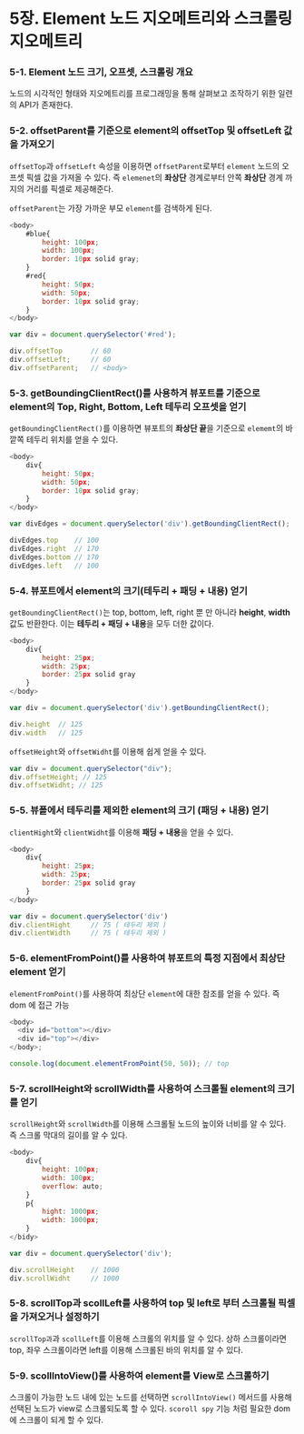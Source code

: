 # 5장. Element 노드 지오메트리와 스크롤링 지오메트리

### 5-1. Element 노드 크기, 오프셋, 스크롤링 개요

노드의 시각적인 형태와 지오메트리를 프로그래밍을 통해 살펴보고 조작하기 위한 일련의 API가 존재한다.

### 5-2. offsetParent를 기준으로 element의 offsetTop 및 offsetLeft 값을 가져오기

`offsetTop`과 `offsetLeft` 속성을 이용하면 `offsetParent`로부터 `element` 노드의 오프셋 픽셀 값을 가져올 수 있다. 즉 `elemenet`의 **좌상단** 경계로부터 안쪽 **좌상단** 경계 까지의 거리를 픽셀로 제공해준다.

`offsetParent`는 가장 가까운 부모 `element`를 검색하게 된다.

```javascript
<body>
    #blue{
        height: 100px;
        width: 100px;
        border: 10px solid gray;
    }
    #red{
        height: 50px;
        width: 50px;
        border: 10px solid gray;
    }
</body>

var div = document.querySelector('#red');

div.offsetTop       // 60
div.offsetLeft;     // 60
div.offsetParent;   // <body>
```

### 5-3. getBoundingClientRect()를 사용하겨 뷰포트를 기준으로 element의 Top, Right, Bottom, Left 테두리 오프셋을 얻기

`getBoundingClientRect()`를 이용하면 뷰포트의 **좌상단 끝**을 기준으로 `elememt`의 바깥쪽 테두리 위치를 얻을 수 있다.

```javascript
<body>
    div{
        height: 50px;
        width: 50px;
        border: 10px solid gray;
    }
</body>

var divEdges = document.querySelector('div').getBoundingClientRect();

divEdges.top    // 100
divEdges.right  // 170
divEdges.bottom // 170
divEdges.left   // 100

```

### 5-4. 뷰포트에서 element의 크기(테두리 + 패딩 + 내용) 얻기

`getBoundingClientRect()`는 top, bottom, left, right 뿐 만 아니라 **height**, **width** 값도 반환한다. 이는 **테두리 + 패딩 + 내용**을 모두 더한 값이다.

```javascript
<body>
    div{
        height: 25px;
        width: 25px;
        border: 25px solid gray
    }
</body>

var div = document.querySelector('div').getBoundingClientRect();

div.height  // 125
div.width   // 125
```

`offsetHeight`와 `offsetWidht`를 이용해 쉽게 얻을 수 있다.

```javascript
var div = document.querySelector("div");
div.offsetHeight; // 125
div.offsetWidht; // 125
```

### 5-5. 뷰퐅에서 테두리를 제외한 element의 크기 (패딩 + 내용) 얻기

`clientHight`와 `clientWidht`를 이용해 **패딩 + 내용**을 얻을 수 있다.

```javascript
<body>
    div{
        height: 25px;
        width: 25px;
        border: 25px solid gray
    }
</body>

var div = document.querySelector('div')
div.clientHight     // 75 ( 테두리 제외 )
div.clientWidth     // 75 ( 테두리 제외 )
```

### 5-6. elementFromPoint()를 사용하여 뷰포트의 특정 지점에서 최상단 element 얻기

`elementFromPoint()`를 사용하여 최상단 `element`에 대한 참조를 얻을 수 있다. 즉 dom 에 접근 가능

```javascript
<body>
  <div id="bottom"></div>
  <div id="top"></div>
</body>;

console.log(document.elementFromPoint(50, 50)); // top
```

### 5-7. scrollHeight와 scrollWidth를 사용하여 스크롤될 element의 크기를 얻기

`scrollHeight`와 `scrollWidth`를 이용해 스크롤될 노드의 높이와 너비를 알 수 있다. 즉 스크롤 막대의 길이를 알 수 있다.

```javascript
<body>
    div{
        height: 100px;
        width: 100px;
        overflow: auto;
    }
    p{
        hight: 1000px;
        width: 1000px;
    }
</bidy>

var div = document.querySelector('div');

div.scrollHeight    // 1000
div.scrollWidht     // 1000
```

### 5-8. scrollTop과 scollLeft를 사용하여 top 및 left로 부터 스크롤될 픽셀을 가져오거나 설정하기

`scrollTop과`과 `scollLeft`를 이용해 스크롤의 위치를 알 수 있다. 상하 스크롤이라면 top, 좌우 스크롤이라면 left를 이용해 스크롤된 바의 위치를 알 수 있다.

### 5-9. scollIntoView()를 사용하여 element를 View로 스크롤하기

스크롤이 가능한 노드 내에 있는 노드를 선택하면 `scrollIntoView()` 메서드를 사용해 선택된 노드가 view로 스크롤되도록 할 수 있다. `scoroll spy` 기능 처럼 필요한 dom 에 스크롤이 되게 할 수 있다.
